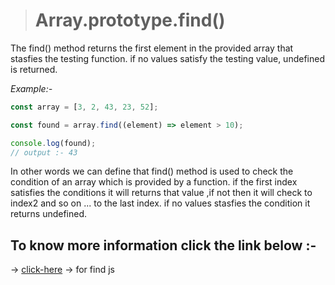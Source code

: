 > # Array.prototype.find()

The find() method returns the first element in the provided array that stasfies the testing function. if no values satisfy the testing value, undefined is returned.

_Example:-_

```javascript
const array = [3, 2, 43, 23, 52];

const found = array.find((element) => element > 10);

console.log(found);
// output :- 43
```

In other words we can define that find() method is used to check the condition of an array which is provided by a function. if the first index satisfies the conditions it will returns that value ,if not then it will check to index2 and so on ... to the last index. if no values stasfies the condition it returns undefined.

 ## To know more information click the link below :-

&#8594; [click-here](../js/find.js) &#8594; for find js
